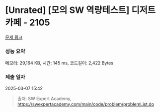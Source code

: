 # [Unrated] [모의 SW 역량테스트] 디저트 카페 - 2105 

[문제 링크](https://swexpertacademy.com/main/code/problem/problemDetail.do?contestProbId=AV5VwAr6APYDFAWu) 

### 성능 요약

메모리: 29,164 KB, 시간: 145 ms, 코드길이: 2,422 Bytes

### 제출 일자

2025-03-07 15:42



> 출처: SW Expert Academy, https://swexpertacademy.com/main/code/problem/problemList.do